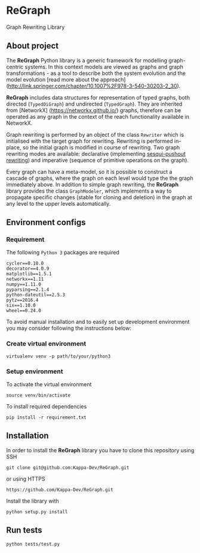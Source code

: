 # ReGraph

Graph Rewriting Library

## About project

The **ReGraph** Python library is a generic framework for modelling graph-centric systems. In this context models are viewed as graphs and graph transformations - as a tool to describe both the system evolution and the model evolution [read more about the approach] (http://link.springer.com/chapter/10.1007%2F978-3-540-30203-2_30). 

**ReGraph** includes data structures for representation of typed graphs, both directed (`TypedDiGraph`) and undirected (`TypedGraph`). They are inherited from [NetworkX] (https://networkx.github.io/) graphs, therefore can be operated as any graph in the context of the reach functionality available in NetworkX.

Graph rewriting is performed by an object of the class `Rewriter` which is initialised with the target graph for rewriting. Rewriting is performed in-place, so the initial graph is modified in course of rewriting. Two graph rewriting modes are available: declarative (implementing [sesqui-pushout rewriting](http://link.springer.com/chapter/10.1007%2F11841883_4)) and imperative (sequence of primitive operations on the graph).

Every graph can have a meta-model, so it is possible to construct a cascade of graphs, where the graph on each level would type the the graph immediately above. In addition to simple graph rewriting, the **ReGraph** library provides the class `GraphModeler`, which implements a way to propagate specific changes (stable for cloning and deletion) in the graph at any level to the upper levels automatically.


## Environment configs 

### Requirement

The following `Python 3` packages are required

```
cycler==0.10.0
decorator==4.0.9
matplotlib==1.5.1
networkx==1.11
numpy==1.11.0
pyparsing==2.1.4
python-dateutil==2.5.3
pytz==2016.4
six==1.10.0
wheel==0.24.0
```

To avoid manual installation and to easily set up development environment you may consider following the instructions below:

### Create virtual environment

```
virtualenv venv -p path/to/your/python3
```

### Setup environment

To activate the virtual environment
```
source venv/bin/activate
```

To install required dependencies
```
pip install -r requirement.txt
```

## Installation

In order to install the **ReGraph** library you have to clone this repository using SSH
```
git clone git@github.com:Kappa-Dev/ReGraph.git
```
or using HTTPS
```
https://github.com/Kappa-Dev/ReGraph.git
```
Install the library with
```
python setup.py install
```

## Run tests

```
python tests/test.py
```
